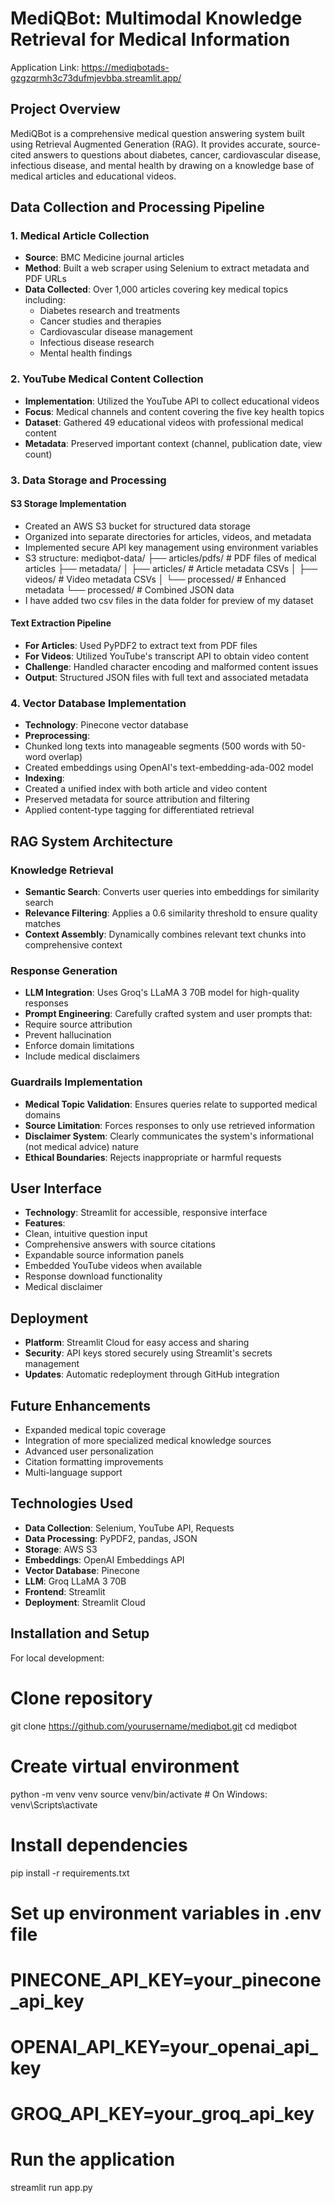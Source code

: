 # MediQBot: Multimodal Knowledge Retrieval for Medical Information
Application Link: https://mediqbotads-gzgzqrmh3c73dufmjevbba.streamlit.app/

## Project Overview
MediQBot is a comprehensive medical question answering system built using Retrieval Augmented Generation (RAG). It provides accurate, source-cited answers to questions about diabetes, cancer, cardiovascular disease, infectious disease, and mental health by drawing on a knowledge base of medical articles and educational videos.

## Data Collection and Processing Pipeline

### 1. Medical Article Collection
- **Source**: BMC Medicine journal articles
- **Method**: Built a web scraper using Selenium to extract metadata and PDF URLs
- **Data Collected**: Over 1,000 articles covering key medical topics including:
  - Diabetes research and treatments
  - Cancer studies and therapies
  - Cardiovascular disease management
  - Infectious disease research
  - Mental health findings

### 2. YouTube Medical Content Collection
- **Implementation**: Utilized the YouTube API to collect educational videos
- **Focus**: Medical channels and content covering the five key health topics
- **Dataset**: Gathered 49 educational videos with professional medical content
- **Metadata**: Preserved important context (channel, publication date, view count)

### 3. Data Storage and Processing

#### S3 Storage Implementation
- Created an AWS S3 bucket for structured data storage
- Organized into separate directories for articles, videos, and metadata
- Implemented secure API key management using environment variables
- S3 structure:
mediqbot-data/
├── articles/pdfs/           # PDF files of medical articles
├── metadata/
│   ├── articles/            # Article metadata CSVs
│   ├── videos/              # Video metadata CSVs
│   └── processed/           # Enhanced metadata
└── processed/               # Combined JSON data
- I have added two csv files in the data folder for preview of my dataset
#### Text Extraction Pipeline
- **For Articles**: Used PyPDF2 to extract text from PDF files
- **For Videos**: Utilized YouTube's transcript API to obtain video content
- **Challenge**: Handled character encoding and malformed content issues
- **Output**: Structured JSON files with full text and associated metadata

### 4. Vector Database Implementation
- **Technology**: Pinecone vector database
- **Preprocessing**: 
- Chunked long texts into manageable segments (500 words with 50-word overlap)
- Created embeddings using OpenAI's text-embedding-ada-002 model
- **Indexing**: 
- Created a unified index with both article and video content
- Preserved metadata for source attribution and filtering
- Applied content-type tagging for differentiated retrieval

## RAG System Architecture

### Knowledge Retrieval
- **Semantic Search**: Converts user queries into embeddings for similarity search
- **Relevance Filtering**: Applies a 0.6 similarity threshold to ensure quality matches
- **Context Assembly**: Dynamically combines relevant text chunks into comprehensive context

### Response Generation
- **LLM Integration**: Uses Groq's LLaMA 3 70B model for high-quality responses
- **Prompt Engineering**: Carefully crafted system and user prompts that:
- Require source attribution
- Prevent hallucination
- Enforce domain limitations
- Include medical disclaimers

### Guardrails Implementation
- **Medical Topic Validation**: Ensures queries relate to supported medical domains
- **Source Limitation**: Forces responses to only use retrieved information
- **Disclaimer System**: Clearly communicates the system's informational (not medical advice) nature
- **Ethical Boundaries**: Rejects inappropriate or harmful requests

## User Interface

- **Technology**: Streamlit for accessible, responsive interface
- **Features**:
- Clean, intuitive question input
- Comprehensive answers with source citations
- Expandable source information panels
- Embedded YouTube videos when available
- Response download functionality
- Medical disclaimer

## Deployment

- **Platform**: Streamlit Cloud for easy access and sharing
- **Security**: API keys stored securely using Streamlit's secrets management
- **Updates**: Automatic redeployment through GitHub integration

## Future Enhancements

- Expanded medical topic coverage
- Integration of more specialized medical knowledge sources
- Advanced user personalization
- Citation formatting improvements
- Multi-language support

## Technologies Used

- **Data Collection**: Selenium, YouTube API, Requests
- **Data Processing**: PyPDF2, pandas, JSON
- **Storage**: AWS S3
- **Embeddings**: OpenAI Embeddings API
- **Vector Database**: Pinecone
- **LLM**: Groq LLaMA 3 70B
- **Frontend**: Streamlit
- **Deployment**: Streamlit Cloud

## Installation and Setup

For local development:

# Clone repository
git clone https://github.com/yourusername/mediqbot.git
cd mediqbot

# Create virtual environment
python -m venv venv
source venv/bin/activate  # On Windows: venv\Scripts\activate

# Install dependencies
pip install -r requirements.txt

# Set up environment variables in .env file
# PINECONE_API_KEY=your_pinecone_api_key
# OPENAI_API_KEY=your_openai_api_key
# GROQ_API_KEY=your_groq_api_key

# Run the application
streamlit run app.py